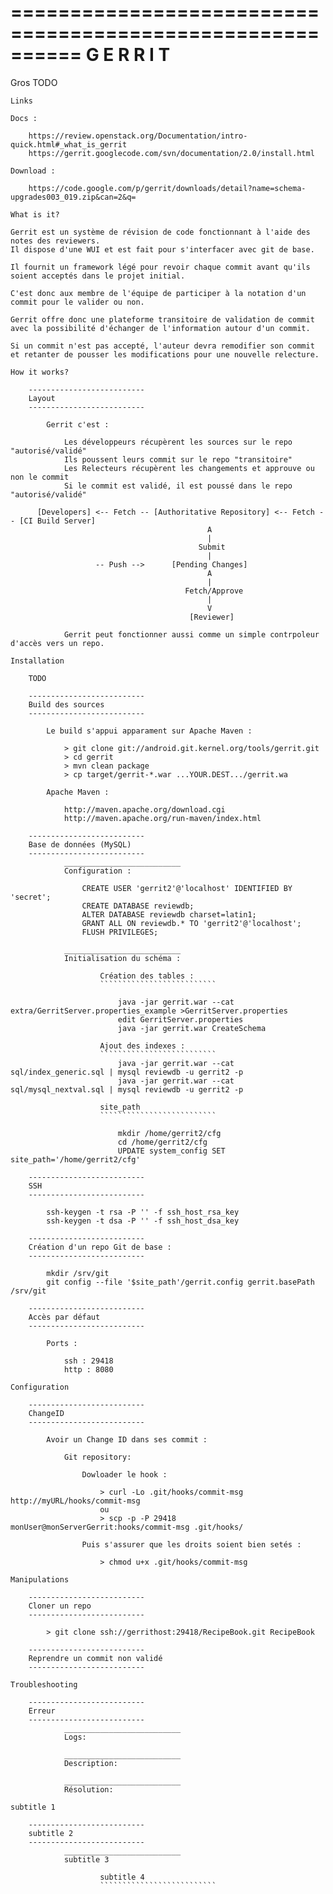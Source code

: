 ==========================================================
                       G E R R I T
==========================================================

Gros TODO

~~~~~~~~~~~~~~~~~~~~~~~~~~
Links
~~~~~~~~~~~~~~~~~~~~~~~~~~

    Docs :

        https://review.openstack.org/Documentation/intro-quick.html#_what_is_gerrit
        https://gerrit.googlecode.com/svn/documentation/2.0/install.html

    Download :

        https://code.google.com/p/gerrit/downloads/detail?name=schema-upgrades003_019.zip&can=2&q=

~~~~~~~~~~~~~~~~~~~~~~~~~~
What is it?
~~~~~~~~~~~~~~~~~~~~~~~~~~

    Gerrit est un système de révision de code fonctionnant à l'aide des notes des reviewers.
    Il dispose d'une WUI et est fait pour s'interfacer avec git de base.

    Il fournit un framework légé pour revoir chaque commit avant qu'ils soient acceptés dans le projet initial.

    C'est donc aux membre de l'équipe de participer à la notation d'un commit pour le valider ou non.

    Gerrit offre donc une plateforme transitoire de validation de commit avec la possibilité d'échanger de l'information autour d'un commit.

    Si un commit n'est pas accepté, l'auteur devra remodifier son commit et retanter de pousser les modifications pour une nouvelle relecture.

~~~~~~~~~~~~~~~~~~~~~~~~~~
How it works?
~~~~~~~~~~~~~~~~~~~~~~~~~~

        --------------------------
        Layout
        --------------------------

            Gerrit c'est :

                Les développeurs récupèrent les sources sur le repo "autorisé/validé"
                Ils poussent leurs commit sur le repo "transitoire"
                Les Relecteurs récupèrent les changements et approuve ou non le commit
                Si le commit est validé, il est poussé dans le repo "autorisé/validé"

          [Developers] <-- Fetch -- [Authoritative Repository] <-- Fetch -- [CI Build Server]
                                                A
                                                |
                                              Submit
                                                |
                       -- Push -->      [Pending Changes]
                                                A
                                                |
                                           Fetch/Approve
                                                |
                                                V
                                            [Reviewer]

                Gerrit peut fonctionner aussi comme un simple contrpoleur d'accès vers un repo.

~~~~~~~~~~~~~~~~~~~~~~~~~~
Installation
~~~~~~~~~~~~~~~~~~~~~~~~~~
        
        TODO

        --------------------------
        Build des sources 
        --------------------------

            Le build s'appui apparament sur Apache Maven :

                > git clone git://android.git.kernel.org/tools/gerrit.git
                > cd gerrit
                > mvn clean package
                > cp target/gerrit-*.war ...YOUR.DEST.../gerrit.wa

            Apache Maven :

                http://maven.apache.org/download.cgi
                http://maven.apache.org/run-maven/index.html

        --------------------------
        Base de données (MySQL)
        --------------------------
                __________________________
                Configuration :

                    CREATE USER 'gerrit2'@'localhost' IDENTIFIED BY 'secret';
                    CREATE DATABASE reviewdb;
                    ALTER DATABASE reviewdb charset=latin1;
                    GRANT ALL ON reviewdb.* TO 'gerrit2'@'localhost';
                    FLUSH PRIVILEGES;

                __________________________
                Initialisation du schéma :

                        Création des tables :
                        ``````````````````````````

                            java -jar gerrit.war --cat extra/GerritServer.properties_example >GerritServer.properties
                            edit GerritServer.properties
                            java -jar gerrit.war CreateSchema

                        Ajout des indexes :
                        ``````````````````````````
                            java -jar gerrit.war --cat sql/index_generic.sql | mysql reviewdb -u gerrit2 -p
                            java -jar gerrit.war --cat sql/mysql_nextval.sql | mysql reviewdb -u gerrit2 -p

                        site_path
                        ``````````````````````````

                            mkdir /home/gerrit2/cfg
                            cd /home/gerrit2/cfg
                            UPDATE system_config SET site_path='/home/gerrit2/cfg'
                            
        --------------------------
        SSH
        --------------------------

            ssh-keygen -t rsa -P '' -f ssh_host_rsa_key
            ssh-keygen -t dsa -P '' -f ssh_host_dsa_key

        --------------------------
        Création d'un repo Git de base :
        --------------------------

            mkdir /srv/git
            git config --file '$site_path'/gerrit.config gerrit.basePath /srv/git

        --------------------------
        Accès par défaut
        --------------------------

            Ports :

                ssh : 29418
                http : 8080
            

~~~~~~~~~~~~~~~~~~~~~~~~~~
Configuration
~~~~~~~~~~~~~~~~~~~~~~~~~~
        --------------------------
        ChangeID
        --------------------------

            Avoir un Change ID dans ses commit :
             
                Git repository: 

                    Dowloader le hook :
             
                        > curl -Lo .git/hooks/commit-msg http://myURL/hooks/commit-msg
                        ou
                        > scp -p -P 29418 monUser@monServerGerrit:hooks/commit-msg .git/hooks/

                    Puis s'assurer que les droits soient bien setés :

                        > chmod u+x .git/hooks/commit-msg
             
~~~~~~~~~~~~~~~~~~~~~~~~~~
Manipulations
~~~~~~~~~~~~~~~~~~~~~~~~~~

        --------------------------
        Cloner un repo
        --------------------------

            > git clone ssh://gerrithost:29418/RecipeBook.git RecipeBook

        --------------------------
        Reprendre un commit non validé
        --------------------------

~~~~~~~~~~~~~~~~~~~~~~~~~~
Troubleshooting
~~~~~~~~~~~~~~~~~~~~~~~~~~

        --------------------------
        Erreur
        --------------------------
                __________________________
                Logs:

                __________________________
                Description:

                __________________________
                Résolution:

~~~~~~~~~~~~~~~~~~~~~~~~~~
subtitle 1
~~~~~~~~~~~~~~~~~~~~~~~~~~

        --------------------------
        subtitle 2
        --------------------------
                __________________________
                subtitle 3

                        subtitle 4
                        ``````````````````````````
